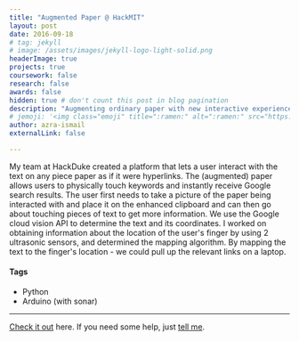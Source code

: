 ```yaml
---
title: "Augmented Paper @ HackMIT"
layout: post
date: 2016-09-18
# tag: jekyll
# image: /assets/images/jekyll-logo-light-solid.png
headerImage: true
projects: true
coursework: false
research: false
awards: false
hidden: true # don't count this post in blog pagination
description: "Augmenting ordinary paper with new interactive experiences"
# jemoji: '<img class="emoji" title=":ramen:" alt=":ramen:" src="https://assets.github.com/images/icons/emoji/unicode/1f35c.png" height="20" width="20" align="absmiddle">'
author: azra-ismail
externalLink: false

---
```


My team at HackDuke created a platform that lets a user interact with the text on any piece paper as if it were hyperlinks. The (augmented) paper allows users to physically touch keywords and instantly receive Google search results. The user first needs to take a picture of the paper being interacted with and place it on the enhanced clipboard and can then go about touching pieces of text to get more information. We use the Google cloud vision API to determine the text and its coordinates. I worked on obtaining information about the location of the user's finger by using 2 ultrasonic sensors, and determined the mapping algorithm. By mapping the text to the finger's location - we could pull up the relevant links on a laptop.

#### Tags

- Python
- Arduino (with sonar)

---

[Check it out](http://devpost.com/software/augmented-paper) here.
If you need some help, just [tell me](http://github.com/aismail1997/sophiasun0515.github.io/issues).
